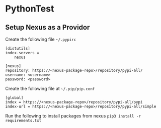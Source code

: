 # PythonTest

## Setup Nexus as a Providor
Create the following file `~/.pypirc`
```
[distutils]
index-servers =
    nexus

[nexus] 
repository: https://<nexus-package-repo>/repository/pypi-all/
username: <username>
password: <password>
```


Create the following file at `~/.pip/pip.conf`
``` 
[global]
index = https://<nexus-package-repo>/repository/pypi-all/pypi
index-url = https://<nexus-package-repo>/repository/pypi-all/simple
```

Run the following to install packages from nexus
`pip3 install -r requirements.txt`
